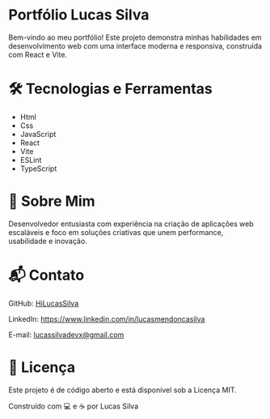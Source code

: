 # Portfólio Lucas Silva

Bem-vindo ao meu portfólio! Este projeto demonstra minhas habilidades em desenvolvimento web com uma interface moderna e responsiva, construída com React e Vite.

# 🛠️ Tecnologias e Ferramentas

- Html
- Css
- JavaScript
- React
- Vite
- ESLint
- TypeScript 

# 💭 Sobre Mim

Desenvolvedor entusiasta com experiência na criação de aplicações web escaláveis e foco em soluções criativas que unem performance, usabilidade e inovação.

# 📬 Contato

GitHub: [HiLucasSilva](https://github.com/HiLucasSilva)

LinkedIn: https://www.linkedin.com/in/lucasmendoncasilva

E-mail: lucassilvadevx@gmail.com

# 📜 Licença

Este projeto é de código aberto e está disponível sob a Licença MIT.

Construído com 💻 e ☕ por Lucas Silva
